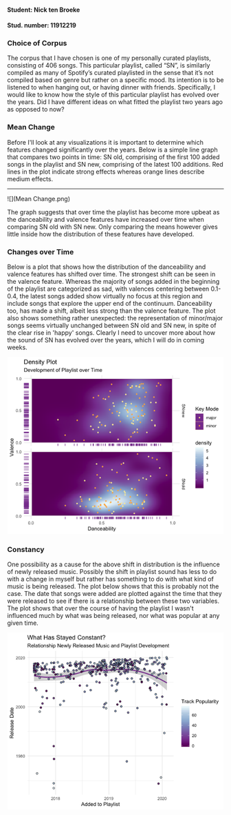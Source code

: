 #### Student: Nick ten Broeke
#### Stud. number: 11912219

### Choice of Corpus

The corpus that I have chosen is one of my personally curated playlists, consisting of 406 songs. This particular playlist, called “SN”, is similarly compiled as many of Spotify’s curated playlisted in the sense that it’s not compiled based on genre but rather on a specific mood. Its intention is to be listened to when hanging out, or having dinner with friends. Specifically, I would like to know how the style of this particular playlist has evolved over the years. Did I have different ideas on what fitted the playlist two years ago as opposed to now?

### Mean Change

Before I'll look at any visualizations it is important to determine which features changed significantly over the years. Below is a simple line graph that compares two points in time: SN old, comprising of the first 100 added songs in the playlist and SN new, comprising of the latest 100 additions. Red lines in the plot indicate strong effects whereas orange lines describe medium effects.

***

![](Mean Change.png)

The graph suggests that over time the playlist has become more upbeat as the danceability and valence features have increased over time when comparing SN old with SN new. Only comparing the means however gives little inside how the distribution of these features have developed. 

### Changes over Time

Below is a plot that shows how the distribution of the danceability and valence features has shifted over time. The strongest shift can be seen in the valence feature. Whereas the majority of songs added in the beginning of the playlist are categorized as sad, with valences centering between 0.1-0.4, the latest songs added show virtually no focus at this region and include songs that explore the upper end of the continuum. Danceability too, has made a shift, albeit less strong than the valence feature. 
The plot also shows something rather unexpected: the representation of minor/major songs seems virtually unchanged between SN old and SN new, in spite of the clear rise in 'happy' songs. Clearly I need to uncover more about how the sound of SN has evolved over the years, which I will do in coming weeks.

![](Density.png)

### Constancy

One possibility as a cause for the above shift in distribution is the influence of newly released music. Possibly the shift in playlist sound has less to do with a change in myself but rather has something to do with what kind of music is being released. The plot below shows that this is probably not the case. The date that songs were added are plotted against the time that they were released to see if there is a relationship between these two variables. The plot shows that over the course of having the playlist I wasn't influenced much by what was being released, nor what was popular at any given time.

![](Constant.png)

